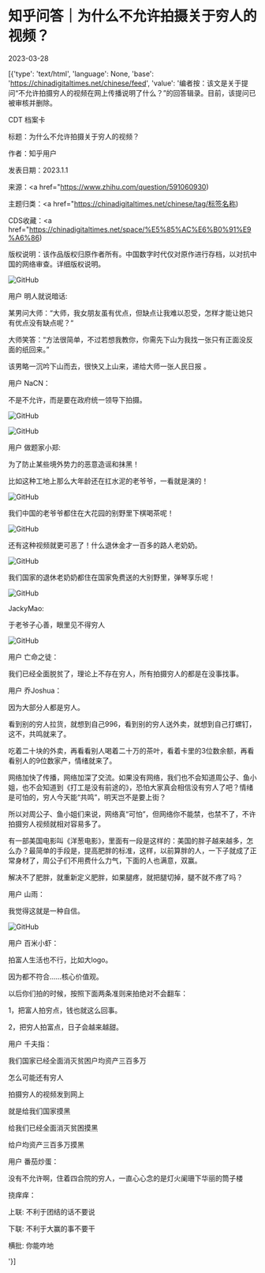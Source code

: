 # 知乎问答｜为什么不允许拍摄关于穷人的视频？

2023-03-28

[{'type': 'text/html', 'language': None, 'base': 'https://chinadigitaltimes.net/chinese/feed', 'value': '编者按：该文是关于提问“不允许拍摄穷人的视频在网上传播说明了什么？”的回答辑录。目前，该提问已被审核并删除。



CDT 档案卡

标题：为什么不允许拍摄关于穷人的视频？

作者：知乎用户

发表日期：2023.1.1

来源：<a href="https://www.zhihu.com/question/591060930)

主题归类：<a href="https://chinadigitaltimes.net/chinese/tag/标签名称)

CDS收藏：<a href="https://chinadigitaltimes.net/space/%E5%85%AC%E6%B0%91%E9%A6%86)

版权说明：该作品版权归原作者所有。中国数字时代仅对原作进行存档，以对抗中国的网络审查。详细版权说明。





![GitHub](https://chinadigitaltimes.net/chinese/files/2023/03/123-1.png)



用户 明人就说暗话:

某男问大师：“大师，我女朋友虽有优点，但缺点让我难以忍受，怎样才能让她只有优点没有缺点呢？“

大师笑答：“方法很简单，不过若想我教你，你需先下山为我找一张只有正面没反面的纸回来。”

该男略一沉吟下山而去，很快又上山来，递给大师一张人民日报 。







用户 NaCN：

不是不允许，而是要在政府统一领导下拍摄。



![GitHub](https://chinadigitaltimes.net/chinese/files/2023/03/v2-566a4ea57e98559a00e2e33cffd50745_r.jpg)

![GitHub](https://chinadigitaltimes.net/chinese/files/2023/03/v2-8c4f3282d99feaed2f22857d707b7d02_r.jpg)





用户 做题家小郑:

为了防止某些境外势力的恶意造谣和抹黑！

比如这种工地上那么大年龄还在扛水泥的老爷爷，一看就是演的！



![GitHub](https://chinadigitaltimes.net/chinese/files/2023/03/v2-0b028899113ebbca0226c9edb1006277_r.jpg)



我们中国的老爷爷都住在大花园的别野里下棋喝茶呢！



![GitHub](https://chinadigitaltimes.net/chinese/files/2023/03/v2-ff068ec5053c6faab1ce9f19e5b42ef1_r.jpg)



还有这种视频就更可恶了！什么退休金才一百多的路人老奶奶。



![GitHub](https://chinadigitaltimes.net/chinese/files/2023/03/v2-319f6997a2b7b205f86695b47b385865_r.jpg)



我们国家的退休老奶奶都住在国家免费送的大别野里，弹琴享乐呢！



![GitHub](https://chinadigitaltimes.net/chinese/files/2023/03/v2-cf9571255fbac8cabed097226d2d0c94_r.jpg)





JackyMao:

于老爷子心善，眼里见不得穷人



![GitHub](https://chinadigitaltimes.net/chinese/files/2023/03/v2-7b04f2fe9e008170d61c1de38be7d0f0_r.jpg)





用户 亡命之徒：

我们已经全面脱贫了，理论上不存在穷人，所有拍摄穷人的都是在没事找事。







用户 乔Joshua：

因为大部分人都是穷人。

看到别的穷人拉货，就想到自己996，看到别的穷人送外卖，就想到自己打螺钉，这不，共鸣就来了。

吃着二十块的外卖，再看看别人喝着二十万的茶叶，看着卡里的3位数余额，再看看别人的9位数家产，情绪就来了。

网络加快了传播，网络加深了交流。如果没有网络，我们也不会知道周公子、鱼小姐，也不会知道到《打工是没有前途的》，恐怕大家真会相信没有穷人了吧？情绪是可怕的，穷人今天能“共鸣”，明天岂不是要上街？

所以对周公子、鱼小姐们来说，网络真“可怕”，但网络你不能禁，也禁不了，不许拍摄穷人视频就相对容易多了。

有一部美国电影叫《洋葱电影》，里面有一段是这样的：美国的胖子越来越多，怎么办？最简单的手段是，提高肥胖的标准，这样，以前算胖的人，一下子就成了正常身材了，周公子们不用费什么力气，下面的人也满意，双赢。

解决不了肥胖，就重新定义肥胖，如果腿疼，就把腿切掉，腿不就不疼了吗？







用户 山雨：

我觉得这就是一种自信。



![GitHub](https://chinadigitaltimes.net/chinese/files/2023/03/v2-de8f67acb0cfa2dad6c56353b9cdf307_r.jpg)





用户 百米小虾：

拍富人生活也不行，比如大logo。

因为都不符合……核心价值观。

以后你们拍的时候，按照下面两条准则来拍绝对不会翻车：

1，把富人拍穷点，钱也就这么回事。

2，把穷人拍富点，日子会越来越甜。







用户 千夫指：

我们国家已经全面消灭贫困户均资产三百多万

怎么可能还有穷人

拍摄穷人的视频发到网上

就是给我们国家摸黑

给我们已经全面消灭贫困摸黑

给户均资产三百多万摸黑







用户 番茄炒蛋：

没有不允许啊，住着四合院的穷人，一直心心念的是灯火阑珊下华丽的筒子楼

挠痒痒：

上联: 不利于团结的话不要说

下联: 不利于大赢的事不要干

横批: 你能咋地

'}]
